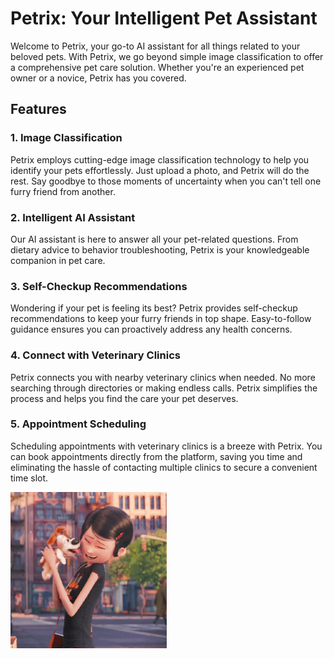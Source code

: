 # Petrix: Your Intelligent Pet Assistant

Welcome to Petrix, your go-to AI assistant for all things related to your beloved pets. With Petrix, we go beyond simple image classification to offer a comprehensive pet care solution. Whether you're an experienced pet owner or a novice, Petrix has you covered.

## Features

### 1. Image Classification
Petrix employs cutting-edge image classification technology to help you identify your pets effortlessly. Just upload a photo, and Petrix will do the rest. Say goodbye to those moments of uncertainty when you can't tell one furry friend from another.

### 2. Intelligent AI Assistant
Our AI assistant is here to answer all your pet-related questions. From dietary advice to behavior troubleshooting, Petrix is your knowledgeable companion in pet care.

### 3. Self-Checkup Recommendations
Wondering if your pet is feeling its best? Petrix provides self-checkup recommendations to keep your furry friends in top shape. Easy-to-follow guidance ensures you can proactively address any health concerns.

### 4. Connect with Veterinary Clinics
Petrix connects you with nearby veterinary clinics when needed. No more searching through directories or making endless calls. Petrix simplifies the process and helps you find the care your pet deserves.

### 5. Appointment Scheduling
Scheduling appointments with veterinary clinics is a breeze with Petrix. You can book appointments directly from the platform, saving you time and eliminating the hassle of contacting multiple clinics to secure a convenient time slot.


<img src="https://github.com/HassanMoussaa/Petrix-frontend/blob/163cc0cf52d9ad03170dd77e680614e65bea3aab/petOwnerVid.webp" width="250">   
